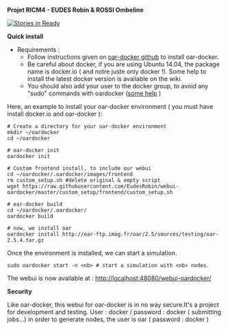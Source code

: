__Projet RICM4 - EUDES Robin & ROSSI Ombeline__


[![Stories in Ready](https://badge.waffle.io/eudesrobin/webui-oardocker.svg?label=ready&title=Ready)](http://waffle.io/eudesrobin/webui-oardocker)

**Quick install**
  * Requirements :
    * Follow instructions given on [oar-docker github](https://github.com/oar-team/oar-docker) to install oar-docker.
    * Be careful about docker, if you are using Ubuntu 14.04, the package name is docker.io ( and notre juste only docker !).
      Some help to install the latest docker version is available on the wiki.
    * You should also add your user to the docker group, to avoid any "sudo" commands with oardocker ([some help](https://docs.docker.com/installation/ubuntulinux/#giving-non-root-access) )


Here, an example to install your oar-docker environment ( you must have install docker.io and oar-docker ):
```
# Create a directory for your oar-docker environment
mkdir ~/oardocker
cd ~/oardocker

# oar-docker init
oardocker init

# Custom frontend install, to include our webui
cd ~/oardocker/.oardocker/images/frontend
rm custom_setup.sh #delete original & empty script
wget https://raw.githubusercontent.com/EudesRobin/webui-oardocker/master/custom_setup/frontend/custom_setup.sh

# oar-docker build
cd ~/oardocker/.oardocker/
oardocker build

# now, we install oar
oardocker install http://oar-ftp.imag.fr/oar/2.5/sources/testing/oar-2.5.4.tar.gz

```

Once the environment is installed, we can start a simulation.

```
sudo oardocker start -n <nb> # start a simulation with <nb> nodes.

```
The webui is now available at : [http://localhost:48080/webui-oardocker/](http://localhost:48080/webui-oardocker/)

__Security__

Like oar-docker, this webui for oar-docker is in no way secure.It's a project for development and testing.
User : docker  / password : docker (  submitting jobs...) in order to generate nodes, the user is oar ( password : docker )

